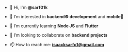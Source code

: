 - 👋 Hi, I'm **@sarf01k**

- 👀 I’m interested in **backend⚙️ development** and **mobile📱**

- 🌱 I’m currently learning **Node JS** and **Flutter**

- 👯 I’m looking to collaborate on **backend projects**

- 📫 How to reach me: **isaacksarfo1@gmail.com**
